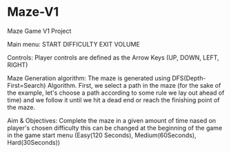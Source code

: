 # Maze-V1
 Maze Game V1 Project

Main menu: START DIFFICULTY EXIT VOLUME

Controls: Player controls are defined as the Arrow Keys (UP, DOWN, LEFT, RIGHT)

Maze Generation algorithm: The maze is generated using DFS(Depth-First=Search) Algorithm. 
First, we select a path in the maze (for the sake of the example, let's choose a path according to some rule we lay out ahead of time) 
and we follow it until we hit a dead end or reach the finishing point of the maze.

 Aim & Objectives:
Complete the maze in a given amount of time nased on player's chosen difficulty 
this can be changed at the beginning of the game in the game start menu (Easy(120 Seconds), Medium(60Seconds), Hard(30Seconds))